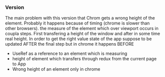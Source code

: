 ### Version

The main problem with this version that Chrom gets a wrong height of the element. Probably it happens because of timing (chrome is slower than other browsers). 
the measure of the element which over viewport occurs in coupla steps. 
First transfering a height of the window and after in some time real height. In order to get the right value state of the app suppose to be updated AFTER the final step but in chrome it happens BEFORE

- UseRef as a reference to an element which is measuring
- height of element which transfers through redux from the current page to App
- Wrong height of an element only in chrome


